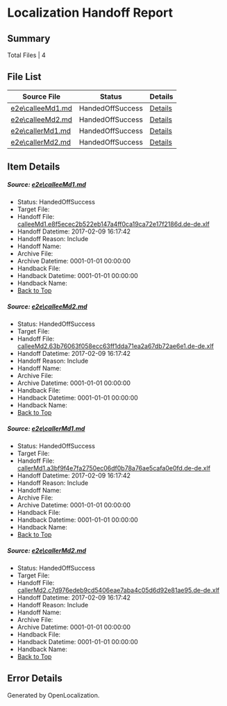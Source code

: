 # <a name='report-top'></a> Localization Handoff Report

## Summary
 Total Files | 4

## File List
 Source File | Status | Details 
 ----------- | ------ | ------- 
 [e2e\calleeMd1.md](https://github.com/OpenLocalizationTestOrg/ol-test0/blob/fb7291095c583d0e4c2b13e095e2a2ea0b82a746/e2e/calleeMd1.md) | HandedOffSuccess | [Details](#7f4dac5bbf68a657782d4f360e095d12276287a91)
 [e2e\calleeMd2.md](https://github.com/OpenLocalizationTestOrg/ol-test0/blob/fb7291095c583d0e4c2b13e095e2a2ea0b82a746/e2e/calleeMd2.md) | HandedOffSuccess | [Details](#36987fb4a7c01e65fc7cd6c2a42934152494ad762)
 [e2e\callerMd1.md](https://github.com/OpenLocalizationTestOrg/ol-test0/blob/fb7291095c583d0e4c2b13e095e2a2ea0b82a746/e2e/callerMd1.md) | HandedOffSuccess | [Details](#94f931bcefb512af80477ba511387ec325a2d2153)
 [e2e\callerMd2.md](https://github.com/OpenLocalizationTestOrg/ol-test0/blob/fb7291095c583d0e4c2b13e095e2a2ea0b82a746/e2e/callerMd2.md) | HandedOffSuccess | [Details](#81ce776b4a53eb56caa11a64cbe35ccecc66051e4)

## Item Details
##### <a name='7f4dac5bbf68a657782d4f360e095d12276287a91'></a> Source: [e2e\calleeMd1.md](https://github.com/OpenLocalizationTestOrg/ol-test0/blob/fb7291095c583d0e4c2b13e095e2a2ea0b82a746/e2e/calleeMd1.md)
* Status: HandedOffSuccess
* Target File: 
* Handoff File: [calleeMd1.e8f5ecec2b522eb147a4ff0ca19ca72e17f2186d.de-de.xlf](https://github.com/OpenLocalizationTestOrg/ol-test0-handoff/blob/25e144dacf371ef03ac7f9f44431f8b5bbf3fa1a/ol-handoff/OpenLocalizationTestOrg/ol-test0-dede/shujia/ht/calleeMd1.e8f5ecec2b522eb147a4ff0ca19ca72e17f2186d.de-de.xlf)
* Handoff Datetime: 2017-02-09 16:17:42
* Handoff Reason: Include
* Handoff Name: 
* Archive File: 
* Archive Datetime: 0001-01-01 00:00:00
* Handback File: 
* Handback Datetime: 0001-01-01 00:00:00
* Handback Name: 
* [Back to Top](#report-top)

##### <a name='36987fb4a7c01e65fc7cd6c2a42934152494ad762'></a> Source: [e2e\calleeMd2.md](https://github.com/OpenLocalizationTestOrg/ol-test0/blob/fb7291095c583d0e4c2b13e095e2a2ea0b82a746/e2e/calleeMd2.md)
* Status: HandedOffSuccess
* Target File: 
* Handoff File: [calleeMd2.63b76063f058ecc63ff1dda71ea2a67db72ae6e1.de-de.xlf](https://github.com/OpenLocalizationTestOrg/ol-test0-handoff/blob/25e144dacf371ef03ac7f9f44431f8b5bbf3fa1a/ol-handoff/OpenLocalizationTestOrg/ol-test0-dede/shujia/ht/calleeMd2.63b76063f058ecc63ff1dda71ea2a67db72ae6e1.de-de.xlf)
* Handoff Datetime: 2017-02-09 16:17:42
* Handoff Reason: Include
* Handoff Name: 
* Archive File: 
* Archive Datetime: 0001-01-01 00:00:00
* Handback File: 
* Handback Datetime: 0001-01-01 00:00:00
* Handback Name: 
* [Back to Top](#report-top)

##### <a name='94f931bcefb512af80477ba511387ec325a2d2153'></a> Source: [e2e\callerMd1.md](https://github.com/OpenLocalizationTestOrg/ol-test0/blob/fb7291095c583d0e4c2b13e095e2a2ea0b82a746/e2e/callerMd1.md)
* Status: HandedOffSuccess
* Target File: 
* Handoff File: [callerMd1.a3bf9f4e7fa2750ec06df0b78a76ae5cafa0e0fd.de-de.xlf](https://github.com/OpenLocalizationTestOrg/ol-test0-handoff/blob/25e144dacf371ef03ac7f9f44431f8b5bbf3fa1a/ol-handoff/OpenLocalizationTestOrg/ol-test0-dede/shujia/ht/callerMd1.a3bf9f4e7fa2750ec06df0b78a76ae5cafa0e0fd.de-de.xlf)
* Handoff Datetime: 2017-02-09 16:17:42
* Handoff Reason: Include
* Handoff Name: 
* Archive File: 
* Archive Datetime: 0001-01-01 00:00:00
* Handback File: 
* Handback Datetime: 0001-01-01 00:00:00
* Handback Name: 
* [Back to Top](#report-top)

##### <a name='81ce776b4a53eb56caa11a64cbe35ccecc66051e4'></a> Source: [e2e\callerMd2.md](https://github.com/OpenLocalizationTestOrg/ol-test0/blob/fb7291095c583d0e4c2b13e095e2a2ea0b82a746/e2e/callerMd2.md)
* Status: HandedOffSuccess
* Target File: 
* Handoff File: [callerMd2.c7d976edeb9cd5406eae7aba4c05d6d92e81ae95.de-de.xlf](https://github.com/OpenLocalizationTestOrg/ol-test0-handoff/blob/25e144dacf371ef03ac7f9f44431f8b5bbf3fa1a/ol-handoff/OpenLocalizationTestOrg/ol-test0-dede/shujia/ht/callerMd2.c7d976edeb9cd5406eae7aba4c05d6d92e81ae95.de-de.xlf)
* Handoff Datetime: 2017-02-09 16:17:42
* Handoff Reason: Include
* Handoff Name: 
* Archive File: 
* Archive Datetime: 0001-01-01 00:00:00
* Handback File: 
* Handback Datetime: 0001-01-01 00:00:00
* Handback Name: 
* [Back to Top](#report-top)


## Error Details

Generated by OpenLocalization.
